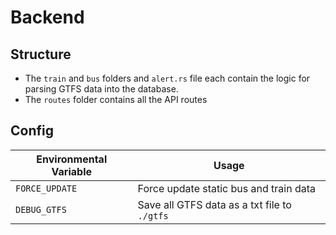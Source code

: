 # Backend

## Structure

- The `train` and `bus` folders and `alert.rs` file each contain the logic for parsing GTFS data into the database.
- The `routes` folder contains all the API routes

## Config

| Environmental Variable | Usage                                        |
| ---------------------- | -------------------------------------------- |
| `FORCE_UPDATE`         | Force update static bus and train data       |
| `DEBUG_GTFS`           | Save all GTFS data as a txt file to `./gtfs` |
